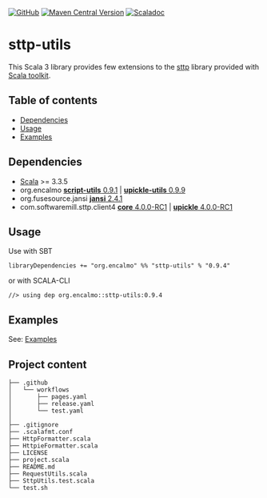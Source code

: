 <a href="https://github.com/encalmo/sttp-utils">![GitHub](https://img.shields.io/badge/github-%23121011.svg?style=for-the-badge&logo=github&logoColor=white)</a> <a href="https://central.sonatype.com/artifact/org.encalmo/sttp-utils_3" target="_blank">![Maven Central Version](https://img.shields.io/maven-central/v/org.encalmo/sttp-utils_3?style=for-the-badge)</a> <a href="https://encalmo.github.io/sttp-utils/scaladoc/org/encalmo/utils.html" target="_blank"><img alt="Scaladoc" src="https://img.shields.io/badge/docs-scaladoc-red?style=for-the-badge"></a>

# sttp-utils

This Scala 3 library provides few extensions to the [sttp](https://github.com/softwaremill/sttp) library provided with [Scala toolkit](https://docs.scala-lang.org/toolkit/introduction.html).

## Table of contents

- [Dependencies](#dependencies)
- [Usage](#usage)
- [Examples](#examples)

## Dependencies

   - [Scala](https://www.scala-lang.org) >= 3.3.5
   - org.encalmo [**script-utils** 0.9.1](https://central.sonatype.com/artifact/org.encalmo/script-utils_3) | [**upickle-utils** 0.9.9](https://central.sonatype.com/artifact/org.encalmo/upickle-utils_3)
   - org.fusesource.jansi [**jansi** 2.4.1](https://central.sonatype.com/artifact/org.fusesource.jansi/jansi)
   - com.softwaremill.sttp.client4 [**core** 4.0.0-RC1](https://github.com/softwaremill/sttp) | [**upickle** 4.0.0-RC1](https://github.com/softwaremill/sttp)

## Usage

Use with SBT

    libraryDependencies += "org.encalmo" %% "sttp-utils" % "0.9.4"

or with SCALA-CLI

    //> using dep org.encalmo::sttp-utils:0.9.4

## Examples

See: [Examples](https://github.com/encalmo/sttp-utils/blob/main/SttpUtils.test.scala)

## Project content

```
├── .github
│   └── workflows
│       ├── pages.yaml
│       ├── release.yaml
│       └── test.yaml
│
├── .gitignore
├── .scalafmt.conf
├── HttpFormatter.scala
├── HttpieFormatter.scala
├── LICENSE
├── project.scala
├── README.md
├── RequestUtils.scala
├── SttpUtils.test.scala
└── test.sh
```
